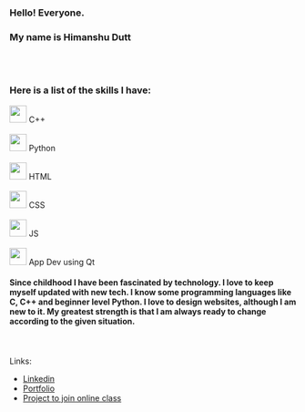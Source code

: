 ### Hello! Everyone.
### My name is **Himanshu Dutt**
<br><br>
### Here is a list of the skills I have:
<img src="https://user-images.githubusercontent.com/37894863/151707646-0771bdbc-e0fb-4b45-8009-47e975b79136.png" style="width:30px; height:30px;"/>  C++ <br> <br>
<img src="https://user-images.githubusercontent.com/37894863/151707817-16b218bc-ffdd-4d56-a28c-04a312a81c4d.png" style="width:30px; height:30px;"/>  Python <br> <br>
<img src="https://user-images.githubusercontent.com/37894863/151707959-ac9d0311-a063-4614-b21a-ef836811db03.png" style="width:30px; height:30px;"/>  HTML   <br> <br>
<img src="https://user-images.githubusercontent.com/37894863/151707987-7ef0c277-dfd1-47d7-bccf-6fe5bb9107c9.png" style="width:30px; height:30px;"/>  CSS   <br> <br>
<img src="https://user-images.githubusercontent.com/37894863/151708007-353365ac-3a4b-4617-8199-3965fb7020e3.png" style="width:30px; height:30px;"/>  JS   <br> <br>
<img src="https://user-images.githubusercontent.com/37894863/151708024-d33ddd76-8dda-4251-ad1e-0a3cf62f58ed.png" style="width:30px; height:30px;"/>  App Dev using Qt   <br>

#### Since childhood I have been fascinated by technology. I love to keep myself updated with new tech. I know some programming languages like C, C++ and beginner level Python. I love to design websites, although I am new to it. My greatest strength is that I am always ready to change according to the given situation.

<br> <br>
Links:
- [Linkedin](https://www.linkedin.com/in/himanshu-dutt-702b72200/)
- [Portfolio](https://mylordhitshard.github.io/inexpugnable)
- [Project to join online class](https://mylordhitshard.github.io/CS411)
